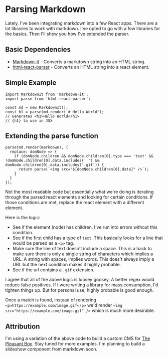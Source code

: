 # Parsing Markdown

Lately, I've been integrating markdown into a few React apps. There are a lot libraries to work with markdown. I've opted to go with a few libraries for the basics. Then I'll show you how I've extended the parser.

## Basic Dependencies

- [Markdown-it](https://www.npmjs.com/package/markdown-it) - Converts a markdown string into an HTML string.
- [html-react-parser](https://www.npmjs.com/package/html-react-parser) - Converts an HTML string into a react element.

## Simple Example

```
import MarkdownIt from 'markdown-it';
import parse from 'html-react-parser';

const md = new MarkdownIt();
const h1 = parse(md.render('# Hello World');
// Generates <h1>Hello World</h1>
// {h1} to use in JSX
```

## Extending the parse function

```
parse(md.render(markdown), {
  replace: domNode => {
    if (domNode.children && domNode.children[0].type === 'text' && !domNode.children[0].data.includes(' ') && domNode.children[0].data.includes('.gif')) {
      return parse(`<img src="${domNode.children[0].data}" />`);
    }
  }
});
```

Not the most readable code but essentially what we're doing is iterating through the parsed react elements and looking for certain conditions. If those conditions are met, replace the react element with a different element.

Here is the logic:

- See if the element (node) has children. I've run into errors without this condition.
- See if the first child has a type of `text`. This basically looks for a line that would be parsed as a `<p>` tag.
- Make sure the line of text doesn't include a space. This is a hack to make sure there is only a single string of characters which implies a URL. A string with spaces, implies words. This does't always imply a URL but the next condition makes it highly probable.
- See if the url contains a `.gif` extension.

I agree that all of the above logic is loosey goosey. A better regex would reduce false positives. If I were writing a library for mass consumption, I'd tighten things up. But for personal use, highly probable is good enough.

Once a match is found, instead of rendering `<p>https://example.com/image.gif</p>` we'd render `<img src="https://example.com/image.gif" />` which is much more desirable.

## Attribution

I'm using a variation of the above code to build a custom CMS for [The Pleasant Box](https://thepleasantbox.com). Stay tuned for more examples. I'm planning to build a slideshow component from markdown soon.
